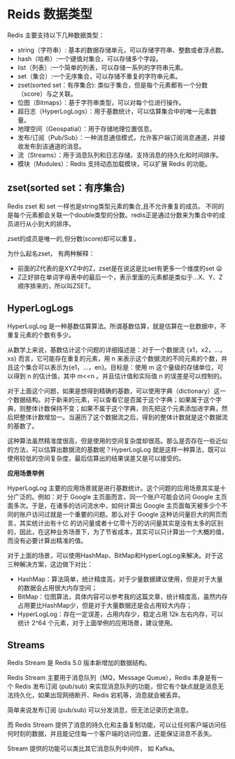 # Reids 数据类型

Redis 主要支持以下几种数据类型：

- string（字符串）: 基本的数据存储单元，可以存储字符串、整数或者浮点数。
- hash（哈希）:一个键值对集合，可以存储多个字段。
- list（列表）:一个简单的列表，可以存储一系列的字符串元素。
- set（集合）:一个无序集合，可以存储不重复的字符串元素。
- zset(sorted set：有序集合): 类似于集合，但是每个元素都有一个分数（score）与之关联。
- 位图（Bitmaps）：基于字符串类型，可以对每个位进行操作。
- 超日志（HyperLogLogs）：用于基数统计，可以估算集合中的唯一元素数量。
- 地理空间（Geospatial）：用于存储地理位置信息。
- 发布/订阅（Pub/Sub）：一种消息通信模式，允许客户端订阅消息通道，并接收发布到该通道的消息。
- 流（Streams）：用于消息队列和日志存储，支持消息的持久化和时间排序。
- 模块（Modules）：Redis 支持动态加载模块，可以扩展 Redis 的功能。

## zset(sorted set：有序集合)

Redis zset 和 set 一样也是string类型元素的集合,且不允许重复的成员。
不同的是每个元素都会关联一个double类型的分数。redis正是通过分数来为集合中的成员进行从小到大的排序。

zset的成员是唯一的,但分数(score)却可以重复。

为什么起名zset， 有两种解释：

- 前面的Z代表的是XYZ中的Z，zset是在说这是比set有更多一个维度的set 😦
- Z正好排在单词字母表中的最后一个，表示里面的元素都是类似于...X、Y、Z顺序排来的，所以叫ZSET。

## HyperLogLogs

HyperLogLog 是一种基数估算算法。所谓基数估算，就是估算在一批数据中，不重复元素的个数有多少。

从数学上来说，基数估计这个问题的详细描述是：对于一个数据流 {x1，x2，...，xs} 而言，它可能存在重复的元素，用 n 来表示这个数据流的不同元素的个数，并且这个集合可以表示为{e1，...，en}。目标是：使用 m 这个量级的存储单位，可以得到 n 的估计值，其中 m<<n 。并且估计值和实际值 n 的误差是可以控制的。

对于上面这个问题，如果是想得到精确的基数，可以使用字典（dictionary）这一个数据结构。对于新来的元素，可以查看它是否属于这个字典；如果属于这个字典，则整体计数保持不变；如果不属于这个字典，则先把这个元素添加进字典，然后把整体计数增加一。当遍历了这个数据流之后，得到的整体计数就是这个数据流的基数了。

这种算法虽然精准度很高，但是使用的空间复杂度却很高。那么是否存在一些近似的方法，可以估算出数据流的基数呢？HyperLogLog 就是这样一种算法，既可以使用较低的空间复杂度，最后估算出的结果误差又是可以接受的。

**应用场景举例**

HyperLogLog 主要的应用场景就是进行基数统计。这个问题的应用场景其实是十分广泛的。例如：对于 Google 主页面而言，同一个账户可能会访问 Google 主页面多次。于是，在诸多的访问流水中，如何计算出 Google 主页面每天被多少个不同的账户访问过就是一个重要的问题。那么对于 Google 这种访问量巨大的网页而言，其实统计出有十亿 的访问量或者十亿零十万的访问量其实是没有太多的区别的，因此，在这种业务场景下，为了节省成本，其实可以只计算出一个大概的值，而没有必要计算出精准的值。

对于上面的场景，可以使用HashMap、BitMap和HyperLogLog来解决。对于这三种解决方案，这边做下对比：

- HashMap：算法简单，统计精度高，对于少量数据建议使用，但是对于大量的数据会占用很大内存空间；
- BitMap：位图算法，具体内容可以参考我的这篇文章，统计精度高，虽然内存占用要比HashMap少，但是对于大量数据还是会占用较大内存；
- HyperLogLog：存在一定误差，占用内存少，稳定占用 12k 左右内存，可以统计 2^64 个元素，对于上面举例的应用场景，建议使用。

## Streams

Redis Stream 是 Redis 5.0 版本新增加的数据结构。 

Redis Stream 主要用于消息队列（MQ，Message Queue），Redis 本身是有一个 Redis 发布订阅 (pub/sub) 来实现消息队列的功能，但它有个缺点就是消息无法持久化，如果出现网络断开、Redis 宕机等，消息就会被丢弃。

简单来说发布订阅 (pub/sub) 可以分发消息，但无法记录历史消息。

而 Redis Stream 提供了消息的持久化和主备复制功能，可以让任何客户端访问任何时刻的数据，并且能记住每一个客户端的访问位置，还能保证消息不丢失。

Stream 提供的功能可以类比其它消息队列中间件， 如 Kafka。


